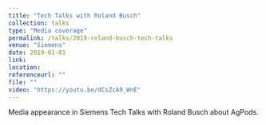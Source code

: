 ```yaml
---
title: "Tech Talks with Roland Busch"
collection: talks
type: "Media coverage"
permalink: /talks/2019-roland-busch-tech-talks
venue: "Siemens"
date: 2019-01-01
link: 
location: 
referenceurl: ""
file: ""
video: "https://youtu.be/dCsZcA9_WnE"
---
```


Media appearance in Siemens Tech Talks with Roland Busch about AgPods.


